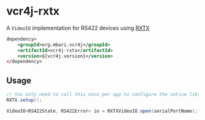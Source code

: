 # vcr4j-rxtx

A `VideoIO` implementation for RS422 devices using [RXTX](https://github.com/rxtx/rxtx)

```xml
dependency>
    <groupId>org.mbari.vcr4j</groupId>
    <artifactId>vcr4j-rxtx</artifactId>
    <version>${vcr4j.version}</version>
</dependency>
```


## Usage

```java
// You only need to call this once per app to configure the native libraries
RXTX.setup(); 

VideoIO<RS422State, RS422Error> io = RXTXVideoIO.open(serialPortName);
```